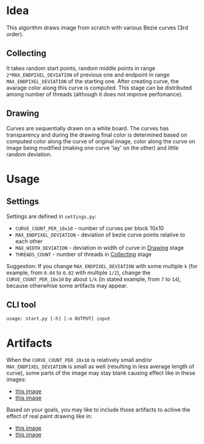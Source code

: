 # Idea
This algorithm draws image from scratch with various Bezie curves (3rd order). 

## Collecting
It takes random start points, random middle points in range `2*MAX_ENDPIXEL_DEVIATION` of previous one and endpoint in range `MAX_ENDPIXEL_DEVIATION` of the starting one. After creating curve, the avarage color along this curve is computed.
This stage can be distributed among number of threads (although it does not improve perfomance).

## Drawing
Curves are sequentially drawn on a white board. The curves has transparency and during the drawing final color is determined based on computed color along the curve of original image, color along the curve on image being modified (making one curve 'lay' on the other) and little random deviation.

# Usage
## Settings
Settings are defined in `settings.py`:
- `CURVE_COUNT_PER_10x10`   -   number of curves per block 10x10
- `MAX_ENDPIXEL_DEVIATION`  -   deviation of bezie curve points relative to each other
- `MAX_WIDTH_DEVIATION`     -   deviation in width of curve in [Drawing](README.md/#drawing) stage
- `THREADS_COUNT`           -   number of threads in [Collecting](README.md/#collecting) stage

Suggestion: If you change `MAX_ENDPIXEL_DEVIATION` with some multiple `k` (for example, from `0.04` to `0.02` with multiple `1/2`), change the `CURVE_COUNT_PER_10x10` by about `1/k` (in stated example, from `7` to `14`), because otherwhise some artifacts may appear.

## CLI tool
`usage: start.py [-h] [-o OUTPUT] input` 

# Artifacts
When the `CURVE_COUNT_PER_10x10` is relatively small and/or `MAX_ENDPIXEL_DEVIATION` is small as well (resulting in less average length of curve), some parts of the image may stay blank causing effect like in these images:
- [this image](examples/карим_out_1.jpg)
- [this image](examples/джарик_out_2.jpg)

Based on your goals, you may like to include those artifacts to achive the effect of real paint drawing like in:
- [this image](examples/не%20рыпаемся_out_3.jpg)
- [this image](examples/пейзаж_out_1.jpg)